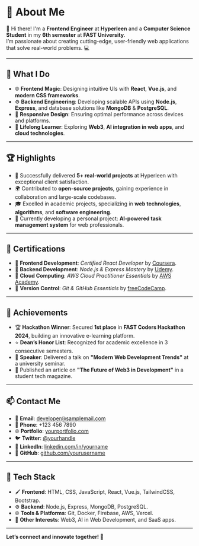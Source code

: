 # 🌟 About Me  

👋 Hi there! I'm a **Frontend Engineer** at **Hyperleen** and a **Computer Science Student** in my **6th semester** at **FAST University**.  
I’m passionate about creating cutting-edge, user-friendly web applications that solve real-world problems. 💻  

---

## 🔭 What I Do  

- 🌐 **Frontend Magic**: Designing intuitive UIs with **React**, **Vue.js**, and **modern CSS frameworks**.  
- ⚙️ **Backend Engineering**: Developing scalable APIs using **Node.js**, **Express**, and database solutions like **MongoDB** & **PostgreSQL**.  
- 📱 **Responsive Design**: Ensuring optimal performance across devices and platforms.  
- 🌟 **Lifelong Learner**: Exploring **Web3**, **AI integration in web apps**, and **cloud technologies**.  

---

## 🏆 Highlights  

- 🎯 Successfully delivered **5+ real-world projects** at Hyperleen with exceptional client satisfaction.  
- 🌍 Contributed to **open-source projects**, gaining experience in collaboration and large-scale codebases.  
- 🎓 Excelled in academic projects, specializing in **web technologies**, **algorithms**, and **software engineering**.  
- 🚀 Currently developing a personal project: **AI-powered task management system** for web professionals.  

---

## 📜 Certifications  

- 🏅 **Frontend Development**: *Certified React Developer* by [Coursera](#).  
- 🏅 **Backend Development**: *Node.js & Express Mastery* by [Udemy](#).  
- 🏅 **Cloud Computing**: *AWS Cloud Practitioner Essentials* by [AWS Academy](#).  
- 🏅 **Version Control**: *Git & GitHub Essentials* by [freeCodeCamp](#).  

---

## 🏅 Achievements  

- 🏆 **Hackathon Winner**: Secured **1st place** in **FAST Coders Hackathon 2024**, building an innovative e-learning platform.  
- ⭐ **Dean’s Honor List**: Recognized for academic excellence in 3 consecutive semesters.  
- 📢 **Speaker**: Delivered a talk on **"Modern Web Development Trends"** at a university seminar.  
- 📖 Published an article on **"The Future of Web3 in Development"** in a student tech magazine.  

---

## 📫 Contact Me  

- 📧 **Email**: developer@samplemail.com  
- 📱 **Phone**: +123 456 7890  
- 🌐 **Portfolio**: [yourportfolio.com](#)  
- 🐦 **Twitter**: [@yourhandle](#)  
- 💼 **LinkedIn**: [linkedin.com/in/yourname](#)  
- 🌟 **GitHub**: [github.com/yourusername](#)  

---

## 🚀 Tech Stack  

- 🖌️ **Frontend**: HTML, CSS, JavaScript, React, Vue.js, TailwindCSS, Bootstrap.  
- ⚙️ **Backend**: Node.js, Express, MongoDB, PostgreSQL.  
- 🌐 **Tools & Platforms**: Git, Docker, Firebase, AWS, Vercel.  
- 📱 **Other Interests**: Web3, AI in Web Development, and SaaS apps.  

---

**Let’s connect and innovate together! 🚀**
